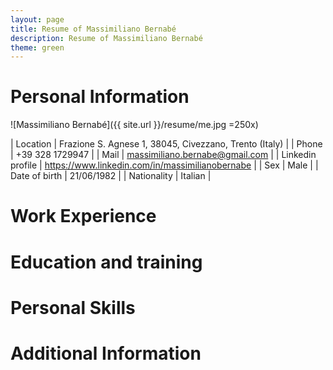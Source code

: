 ```yaml
---
layout: page
title: Resume of Massimiliano Bernabé
description: Resume of Massimiliano Bernabé
theme: green
---
```

# Personal Information

![Massimiliano Bernabé]({{ site.url }}/resume/me.jpg  =250x)

| Location            | Frazione S. Agnese 1, 38045, Civezzano, Trento  (Italy) |
| Phone               | +39 328 1729947                                         |
| Mail                | massimiliano.bernabe@gmail.com                          |
| Linkedin profile    | https://www.linkedin.com/in/massimilianobernabe         |
| Sex                 | Male                                                    |
| Date of birth       | 21/06/1982                                              |
| Nationality         | Italian                                                 | 

# Work Experience

# Education and training

# Personal Skills

# Additional Information



